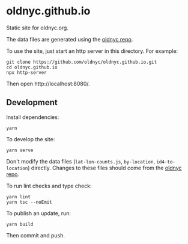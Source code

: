 # oldnyc.github.io

Static site for oldnyc.org.

The data files are generated using the [oldnyc repo][1].

To use the site, just start an http server in this directory. For example:

    git clone https://github.com/oldnyc/oldnyc.github.io.git
    cd oldnyc.github.io
    npx http-server

Then open http://localhost:8080/.

## Development

Install dependencies:

    yarn

To develop the site:

    yarn serve

Don't modify the data files (`lat-lon-counts.js`, `by-location`,
`id4-to-location`) directly. Changes to these files should come from the
[oldnyc repo][1].

To run lint checks and type check:

    yarn lint
    yarn tsc --noEmit

To publish an update, run:

    yarn build

Then commit and push.

[1]: https://www.github.com/danvk/oldnyc
